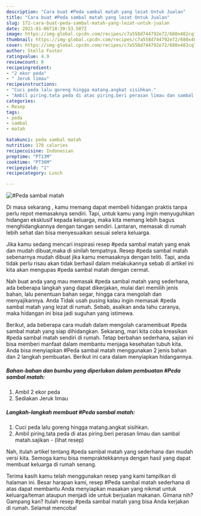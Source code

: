 ```yaml
---
description: "Cara buat #Peda sambal matah yang lezat Untuk Jualan"
title: "Cara buat #Peda sambal matah yang lezat Untuk Jualan"
slug: 172-cara-buat-peda-sambal-matah-yang-lezat-untuk-jualan
date: 2021-01-06T18:39:53.507Z
image: https://img-global.cpcdn.com/recipes/c7a558d744792e72/680x482cq70/peda-sambal-matah-foto-resep-utama.jpg
thumbnail: https://img-global.cpcdn.com/recipes/c7a558d744792e72/680x482cq70/peda-sambal-matah-foto-resep-utama.jpg
cover: https://img-global.cpcdn.com/recipes/c7a558d744792e72/680x482cq70/peda-sambal-matah-foto-resep-utama.jpg
author: Stella Foster
ratingvalue: 4.9
reviewcount: 8
recipeingredient:
- "2 ekor peda"
- " Jeruk limau"
recipeinstructions:
- "Cuci peda lalu goreng hingga matang.angkat sisihkan."
- "Ambil piring.tata peda di atas piring.beri perasan limau dan sambal matah.sajikan           (lihat resep)"
categories:
- Resep
tags:
- peda
- sambal
- matah

katakunci: peda sambal matah 
nutrition: 170 calories
recipecuisine: Indonesian
preptime: "PT13M"
cooktime: "PT36M"
recipeyield: "1"
recipecategory: Lunch

---
```



![#Peda sambal matah](https://img-global.cpcdn.com/recipes/c7a558d744792e72/680x482cq70/peda-sambal-matah-foto-resep-utama.jpg)

Di masa  sekarang , kamu memang dapat membeli hidangan praktis tanpa perlu repot memasaknya sendiri. Tapi, untuk kamu yang ingin menyuguhkan hidangan eksklusif kepada keluarga, maka kita memang lebih bagus menghidangkannya dengan tangan sendiri. Lantaran, memasak di rumah lebih sehat dan bisa menyesuaikan sesuai selera keluarga.

Jika kamu sedang mencari inspirasi resep #peda sambal matah yang enak dan mudah dibuat,maka di sinilah tempatnya. Resep #peda sambal matah  sebenarnya mudah dibuat jika kamu memasaknya dengan teliti. Tapi, anda tidak perlu risau akan tidak berhasil dalam melakukannya 
sebab di artikel ini kita akan mengupas #peda sambal matah dengan cermat.  



Nah buat anda yang mau memasak #peda sambal matah yang sederhana, ada beberapa langkah yang dapat dikerjakan, mulai dari memilih jenis bahan, lalu penentuan bahan segar, hingga cara mengolah dan menyajikannya. Anda Tidak usah pusing kalau ingin memasak #peda sambal matah yang lezat di rumah. Sebab, asalkan anda  tahu caranya, maka hidangan ini bisa jadi suguhan yang istimewa.

Berikut, ada beberapa cara mudah dalam mengolah caramembuat #peda sambal matah yang siap dihidangkan. Sekarang, mari kita coba kreasikan #peda sambal matah sendiri di rumah. Tetap berbahan sederhana, sajian ini bisa memberi manfaat dalam membantu menjaga kesehatan tubuh kita. Anda bisa menyiapkan #Peda sambal matah menggunakan 2 jenis bahan dan 2 langkah pembuatan. Berikut ini cara dalam menyiapkan hidangannya.

<!--inarticleads1-->

##### Bahan-bahan dan bumbu yang diperlukan dalam pembuatan #Peda sambal matah:

1. Ambil 2 ekor peda
1. Sediakan  Jeruk limau




<!--inarticleads2-->

##### Langkah-langkah membuat #Peda sambal matah:

1. Cuci peda lalu goreng hingga matang.angkat sisihkan.
1. Ambil piring.tata peda di atas piring.beri perasan limau dan sambal matah.sajikan -           (lihat resep)




Nah, itulah artikel tentang  #peda sambal matah  yang sederhana dan mudah versi kita. Semoga kamu bisa mempraktekkannya dengan hasil yang dapat membuat keluarga di rumah senang. 

Terima kasih kamu telah menggunakan resep yang kami tampilkan di halaman ini. Besar harapan kami, resep  #Peda sambal matah sederhana di atas dapat membantu Anda menyiapkan masakan yang nikmat untuk keluarga/teman ataupun menjadi ide untuk berjualan makanan. Gimana nih? Gampang kan? Itulah resep #peda sambal matah yang bisa Anda kerjakan di rumah. Selamat mencoba!

